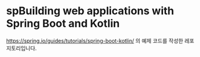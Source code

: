 # spBuilding web applications with Spring Boot and Kotlin
https://spring.io/guides/tutorials/spring-boot-kotlin/ 의 예제 코드를 작성한 레포지토리입니다.
